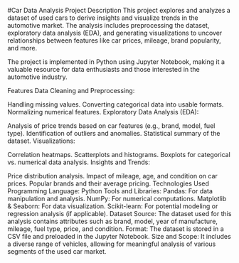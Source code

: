#Car Data Analysis
Project Description
This project explores and analyzes a dataset of used cars to derive insights and visualize trends in the automotive market. The analysis includes preprocessing the dataset, exploratory data analysis (EDA), and generating visualizations to uncover relationships between features like car prices, mileage, brand popularity, and more.

The project is implemented in Python using Jupyter Notebook, making it a valuable resource for data enthusiasts and those interested in the automotive industry.

Features
Data Cleaning and Preprocessing:

Handling missing values.
Converting categorical data into usable formats.
Normalizing numerical features.
Exploratory Data Analysis (EDA):

Analysis of price trends based on car features (e.g., brand, model, fuel type).
Identification of outliers and anomalies.
Statistical summary of the dataset.
Visualizations:

Correlation heatmaps.
Scatterplots and histograms.
Boxplots for categorical vs. numerical data analysis.
Insights and Trends:

Price distribution analysis.
Impact of mileage, age, and condition on car prices.
Popular brands and their average pricing.
Technologies Used
Programming Language: Python
Tools and Libraries:
Pandas: For data manipulation and analysis.
NumPy: For numerical computations.
Matplotlib & Seaborn: For data visualization.
Scikit-learn: For potential modeling or regression analysis (if applicable).
Dataset
Source: The dataset used for this analysis contains attributes such as brand, model, year of manufacture, mileage, fuel type, price, and condition.
Format: The dataset is stored in a CSV file and preloaded in the Jupyter Notebook.
Size and Scope: It includes a diverse range of vehicles, allowing for meaningful analysis of various segments of the used car market.
